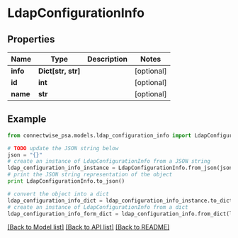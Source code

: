 # LdapConfigurationInfo


## Properties
Name | Type | Description | Notes
------------ | ------------- | ------------- | -------------
**info** | **Dict[str, str]** |  | [optional] 
**id** | **int** |  | [optional] 
**name** | **str** |  | [optional] 

## Example

```python
from connectwise_psa.models.ldap_configuration_info import LdapConfigurationInfo

# TODO update the JSON string below
json = "{}"
# create an instance of LdapConfigurationInfo from a JSON string
ldap_configuration_info_instance = LdapConfigurationInfo.from_json(json)
# print the JSON string representation of the object
print LdapConfigurationInfo.to_json()

# convert the object into a dict
ldap_configuration_info_dict = ldap_configuration_info_instance.to_dict()
# create an instance of LdapConfigurationInfo from a dict
ldap_configuration_info_form_dict = ldap_configuration_info.from_dict(ldap_configuration_info_dict)
```
[[Back to Model list]](../README.md#documentation-for-models) [[Back to API list]](../README.md#documentation-for-api-endpoints) [[Back to README]](../README.md)


